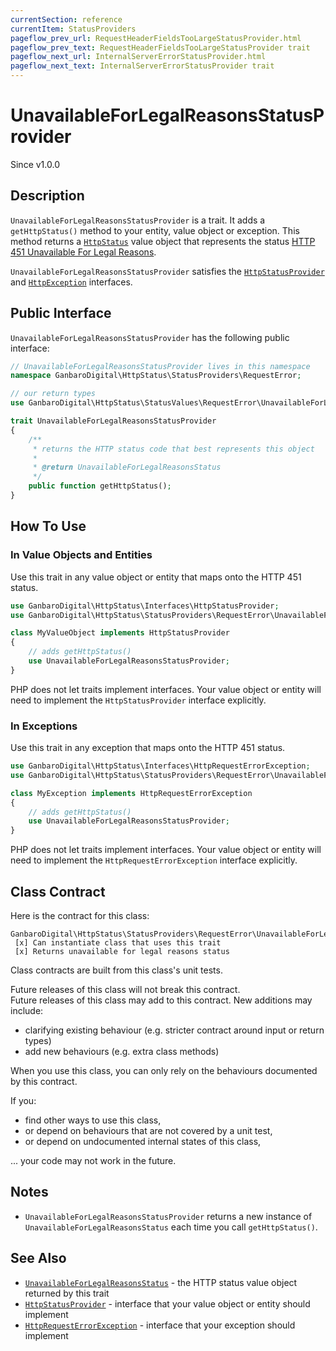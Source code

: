 ```yaml
---
currentSection: reference
currentItem: StatusProviders
pageflow_prev_url: RequestHeaderFieldsTooLargeStatusProvider.html
pageflow_prev_text: RequestHeaderFieldsTooLargeStatusProvider trait
pageflow_next_url: InternalServerErrorStatusProvider.html
pageflow_next_text: InternalServerErrorStatusProvider trait
---
```


# UnavailableForLegalReasonsStatusProvider

<div class="callout info">
Since v1.0.0
</div>

## Description

`UnavailableForLegalReasonsStatusProvider` is a trait. It adds a `getHttpStatus()` method to your entity, value object or exception. This method returns a [`HttpStatus`](../Interfaces/HttpStatus.html) value object that represents the status [HTTP 451 Unavailable For Legal Reasons](../StatusValues/UnavailableForLegalReasonsStatus.html).

`UnavailableForLegalReasonsStatusProvider` satisfies the [`HttpStatusProvider`](../Interfaces/HttpStatusProvider.html) and [`HttpException`](../Interfaces/HttpException) interfaces.

## Public Interface

`UnavailableForLegalReasonsStatusProvider` has the following public interface:

```php
// UnavailableForLegalReasonsStatusProvider lives in this namespace
namespace GanbaroDigital\HttpStatus\StatusProviders\RequestError;

// our return types
use GanbaroDigital\HttpStatus\StatusValues\RequestError\UnavailableForLegalReasonsStatus;

trait UnavailableForLegalReasonsStatusProvider
{
    /**
     * returns the HTTP status code that best represents this object
     *
     * @return UnavailableForLegalReasonsStatus
     */
    public function getHttpStatus();
}
```

## How To Use

### In Value Objects and Entities

Use this trait in any value object or entity that maps onto the HTTP 451 status.

```php
use GanbaroDigital\HttpStatus\Interfaces\HttpStatusProvider;
use GanbaroDigital\HttpStatus\StatusProviders\RequestError\UnavailableForLegalReasonsStatusProvider;

class MyValueObject implements HttpStatusProvider
{
    // adds getHttpStatus()
    use UnavailableForLegalReasonsStatusProvider;
}
```

PHP does not let traits implement interfaces. Your value object or entity will need to implement the `HttpStatusProvider` interface explicitly.

### In Exceptions

Use this trait in any exception that maps onto the HTTP 451 status.

```php
use GanbaroDigital\HttpStatus\Interfaces\HttpRequestErrorException;
use GanbaroDigital\HttpStatus\StatusProviders\RequestError\UnavailableForLegalReasonsStatusProvider;

class MyException implements HttpRequestErrorException
{
    // adds getHttpStatus()
    use UnavailableForLegalReasonsStatusProvider;
}
```

PHP does not let traits implement interfaces. Your value object or entity will need to implement the `HttpRequestErrorException` interface explicitly.

## Class Contract

Here is the contract for this class:

    GanbaroDigital\HttpStatus\StatusProviders\RequestError\UnavailableForLegalReasonsStatusProvider
     [x] Can instantiate class that uses this trait
     [x] Returns unavailable for legal reasons status

Class contracts are built from this class's unit tests.

<div class="callout success">
Future releases of this class will not break this contract.
</div>

<div class="callout info" markdown="1">
Future releases of this class may add to this contract. New additions may include:

* clarifying existing behaviour (e.g. stricter contract around input or return types)
* add new behaviours (e.g. extra class methods)
</div>

<div class="callout warning" markdown="1">
When you use this class, you can only rely on the behaviours documented by this contract.

If you:

* find other ways to use this class,
* or depend on behaviours that are not covered by a unit test,
* or depend on undocumented internal states of this class,

... your code may not work in the future.
</div>

## Notes

* `UnavailableForLegalReasonsStatusProvider` returns a new instance of `UnavailableForLegalReasonsStatus` each time you call `getHttpStatus()`.

## See Also

* [`UnavailableForLegalReasonsStatus`](../StatusValues/UnavailableForLegalReasonsStatus.html) - the HTTP status value object returned by this trait
* [`HttpStatusProvider`](../Interfaces/HttpStatusProvider.html) - interface that your value object or entity should implement
* [`HttpRequestErrorException`](../Interfaces/HttpRequestErrorException.html) - interface that your exception should implement
